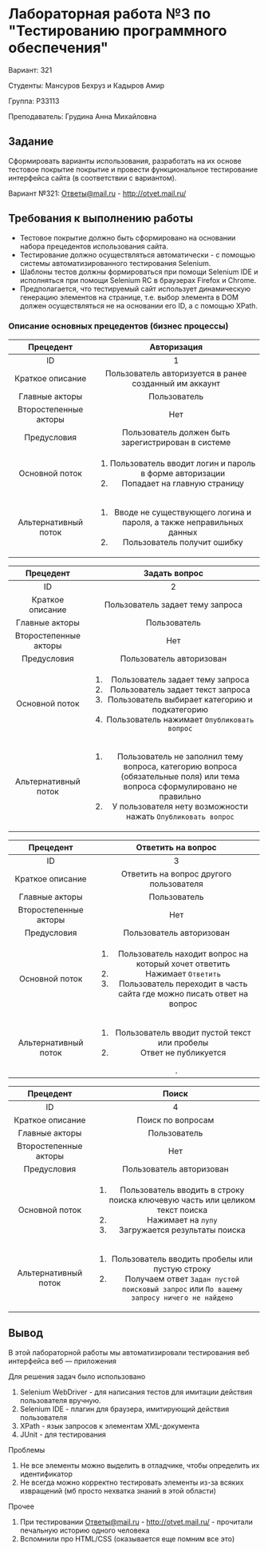 # Лабораторная работа №3 по "Тестированию программного обеспечения"

Вариант: 321

Студенты: Мансуров Бехруз и Кадыров Амир

Группа: P33113

Преподаватель: Грудина Анна Михайловна

## Задание

Сформировать варианты использования, разработать на их основе тестовое покрытие покрытие и провести функциональное
тестирование интерфейса сайта (в соответствии с вариантом).

Вариант №321: Ответы@mail.ru - http://otvet.mail.ru/

## Требования к выполнению работы

* Тестовое покрытие должно быть сформировано на основании набора прецедентов использования сайта.
* Тестирование должно осуществляться автоматически - с помощью системы автоматизированного тестирования Selenium.
* Шаблоны тестов должны формироваться при помощи Selenium IDE и исполняться при помощи Selenium RC в браузерах Firefox и
  Chrome.
* Предполагается, что тестируемый сайт использует динамическую генерацию элементов на странице, т.е. выбор элемента в
  DOM должен осуществляться не на основании его ID, а с помощью XPath.

### Описание основных прецедентов (бизнес процессы)

Прецедент             | Авторизация
:-----:               | :----:
ID                    | 1
Краткое описание      | Пользователь авторизуется в ранее созданный им аккаунт
Главные акторы        | Пользователь
Второстепенные акторы | Нет
Предусловия           | Пользователь должен быть зарегистрирован в системе
Основной поток        | <ol> <li>Пользователь вводит логин и пароль в форме авторизации</li> <li>Попадает на главную страницу</li> </ol>
Альтернативный поток  | <ol> <li>Вводе не существующего логина и пароля, а также неправильных данных</li> <li>Пользователь получит ошибку</li> </ol>

Прецедент             | Задать вопрос
:-----:               | :----:
ID                    | 2
Краткое описание      | Пользователь задает тему запроса
Главные акторы        | Пользователь
Второстепенные акторы | Нет
Предусловия           | Пользователь авторизован
Основной поток        | <ol> <li>Пользователь задает тему запроса</li> <li>Пользователь задает текст запроса</li> <li>Пользователь выбирает категорию и подкатегорию</li> <li>Пользователь нажимает `Опубликовать вопрос`</li></ol>
Альтернативный поток  | <ol> <li>Пользователь не заполнил тему вопроса, категорию вопроса (обязательные поля) или тема вопроса сформулировано не правильно</li> <li>У пользователя нету возможности нажать `Опубликовать вопрос` </li> </ol>

Прецедент             | Ответить на вопрос
:-----:               | :----:
ID                    | 3
Краткое описание      | Ответить на вопрос другого пользователя
Главные акторы        | Пользователь
Второстепенные акторы | Нет
Предусловия           | Пользователь авторизован
Основной поток        | <ol> <li>Пользователь находит вопрос на который хочет ответить</li> <li>Нажимает `Ответить`</li> <li>Пользователь переходит в часть сайта где можно писать ответ на вопрос</li> <ol>
Альтернативный поток  | <ol> <li>Пользователь вводит пустой текст или пробелы</li> <li>Ответ не публикуется</li> </ol>.

Прецедент             | Поиск
:-----:               | :----:
ID                    | 4
Краткое описание      | Поиск по вопросам
Главные акторы        | Пользователь
Второстепенные акторы | Нет
Предусловия           | Пользователь авторизован
Основной поток        | <ol> <li>Пользователь вводить в строку поиска ключевую часть или целиком текст поиска</li> <li>Нажимает на `лупу`</li> <li>Загружается результаты поиска</li> <ol>
Альтернативный поток  | <ol> <li>Пользователь вводить пробелы или пустую строку</li> <li> Получаем ответ `Задан пустой поисковый запрос` или `По вашему запросу ничего не найдено`</li> </ol>

## Вывод
В этой лабораторной работы мы автоматизировали тестирования веб интерфейса веб — приложения

Для решения задач было использовано
  1. Selenium WebDriver - для написания тестов для имитации действия пользователя вручную.
  2. Selenium IDE - плагин для браузера, имитирующий действия пользователя
  3. XPath - язык запросов к элементам XML-документа
  4. JUnit - для тестирования

Проблемы
  1. Не все элементы можно выделить в отладчике, чтобы определить их идентификатор
  2. Не всегда можно корректно тестировать элементы из-за всяких извращений (мб просто нехватка знаний в этой области)

Прочее
  1. При тестировании Ответы@mail.ru - http://otvet.mail.ru/ - прочитали печальную историю одного человека
  2. Вспомнили про HTML/CSS (оказывается еще помним все это)